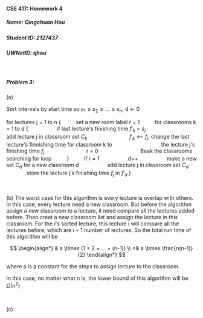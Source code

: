 #### CSE 417: Homework 4
##### Name: Qingchuan Hou
##### Student ID: 2127437
##### UWNetID: qhou
<br>

##### Problem 3:

(a)

Sort intervals by start time so $s_1 \le s_2 \le ... \le s_n$, 
d <- 0

for lectures j = 1 to n {
&emsp; &emsp; set a new room label r = 1
&emsp; &emsp; for classrooms k = 1 to d {
&emsp; &emsp; &emsp; &emsp; if last lecture's finishing time $f'_k$ < $s_j$
&emsp; &emsp; &emsp; &emsp; &emsp; &emsp; add lecture j in classroom set $C_k$
&emsp; &emsp; &emsp; &emsp; &emsp; &emsp; $f'_k$ <-- $f_j$, change the last lecture's finnishing time for classroom k to 
&emsp; &emsp; &emsp; &emsp; &emsp; &emsp; &emsp; the lecture j's finishing time $f_j$
&emsp; &emsp; &emsp; &emsp; &emsp; &emsp; r = 0
&emsp; &emsp; &emsp; &emsp; &emsp; &emsp; Beak the classrooms searching for loop
&emsp; &emsp; }
&emsp; &emsp; if r = 1
&emsp; &emsp; &emsp; &emsp; d++
&emsp; &emsp; &emsp; &emsp; make a new set $C_d$ for a new classroom $d$
&emsp; &emsp; &emsp; &emsp; add lecture j in classroom set $C_d$
&emsp; &emsp; &emsp; &emsp; store the lecture j's finishing time $f_j$ in $f'_d$
}

<br>

(b)
The worst case for this algorithm is every lecture is overlap with others. 
In this case, every lecture need a new classroom. But before the algorithm assign a new classroom to a lecture, it need compare all the lectures added before. Then creat a new classroom list and assign the lecture in this classroom.
For the $i$'s sorted lecture, this lecture i will compare all the lectures before, which are $i-1$ number of lectures. So the total run time of this algorithm will be 

$$
\begin{align*}
& a \times (1 + 2 + ... + (n-1)) \\
=& a \times \frac{n(n-1)}{2}
\end{align*}
$$

where a is a constant for the steps to assign lecture to the classroom. 

In this case, no matter what n is, the lower bound of this algorithm will be $\Omega (n^2)$

<br>

(c)
